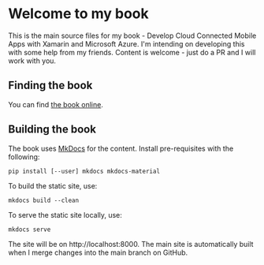 # Welcome to my book

This is the main source files for my book - Develop Cloud Connected Mobile Apps with Xamarin and Microsoft Azure.  I'm intending on developing this with some help from my friends.  Content is welcome - just do a PR and I will work with you.

## Finding the book

You can find [the book online](https://adrianhall.github.io/develop-mobile-apps-with-csharp-and-azure/).

## Building the book

The book uses [MkDocs](http://www.mkdocs.org) for the content.  Install pre-requisites with the following:

```
pip install [--user] mkdocs mkdocs-material
```

To build the static site, use:

```
mkdocs build --clean
```

To serve the static site locally, use:

```
mkdocs serve
```

The site will be on http://localhost:8000.  The main site is automatically built when I merge changes into the main branch on GitHub.